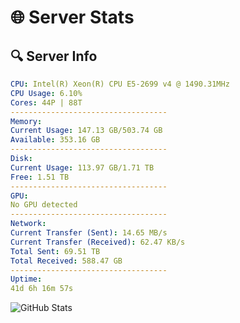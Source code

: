 # 🌐 Server Stats
## 🔍 Server Info
```yaml
CPU: Intel(R) Xeon(R) CPU E5-2699 v4 @ 1490.31MHz
CPU Usage: 6.10%
Cores: 44P | 88T
-----------------------------------
Memory:
Current Usage: 147.13 GB/503.74 GB
Available: 353.16 GB
-----------------------------------
Disk:
Current Usage: 113.97 GB/1.71 TB
Free: 1.51 TB
-----------------------------------
GPU:
No GPU detected
-----------------------------------
Network:
Current Transfer (Sent): 14.65 MB/s
Current Transfer (Received): 62.47 KB/s
Total Sent: 69.51 TB
Total Received: 588.47 GB
-----------------------------------
Uptime:
41d 6h 16m 57s
```
![GitHub Stats](https://img.shields.io/badge/Updated-2025-04-18_03:39:46-blue)